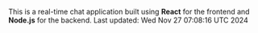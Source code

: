 This is a real-time chat application built using **React** for the frontend and **Node.js** for the backend.
Last updated: Wed Nov 27 07:08:16 UTC 2024
